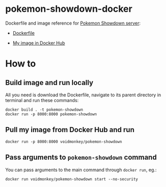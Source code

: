 # pokemon-showdown-docker
Dockerfile and image reference for [Pokemon Showdown server](https://github.com/smogon/pokemon-showdown):

- [Dockerfile](https://github.com/szymonWojdat/pokemon-showdown/blob/master/Dockerfile)

- [My image in Docker Hub](https://hub.docker.com/repository/docker/voidmonkey/pokemon-showdown)

# How to

## Build image and run locally
All you need is download the Dockerfile, navigate to its parent directory in terminal and run these commands:
```
docker build . -t pokemon-showdown
docker run -p 8000:8000 pokemon-showdown
```

## Pull my image from Docker Hub and run
```
docker run -p 8000:8000 voidmonkey/pokemon-showdown
```

## Pass arguments to `pokemon-showdown` command
You can pass arguments to the main command through `docker run`, eg.:
```
docker run voidmonkey/pokemon-showdown start --no-security
```
